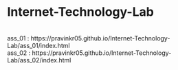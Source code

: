 # Internet-Technology-Lab
<br />
ass_01 : https://pravinkr05.github.io/Internet-Technology-Lab/ass_01/index.html <br />
ass_02 : https://pravinkr05.github.io/Internet-Technology-Lab/ass_02/index.html

